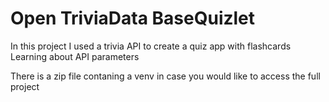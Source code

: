# Open TriviaData BaseQuizlet
In this project I used a trivia API to create a quiz app with flashcards 
Learning about API parameters 


There is a zip file contaning a venv in case you would like to access the full project
